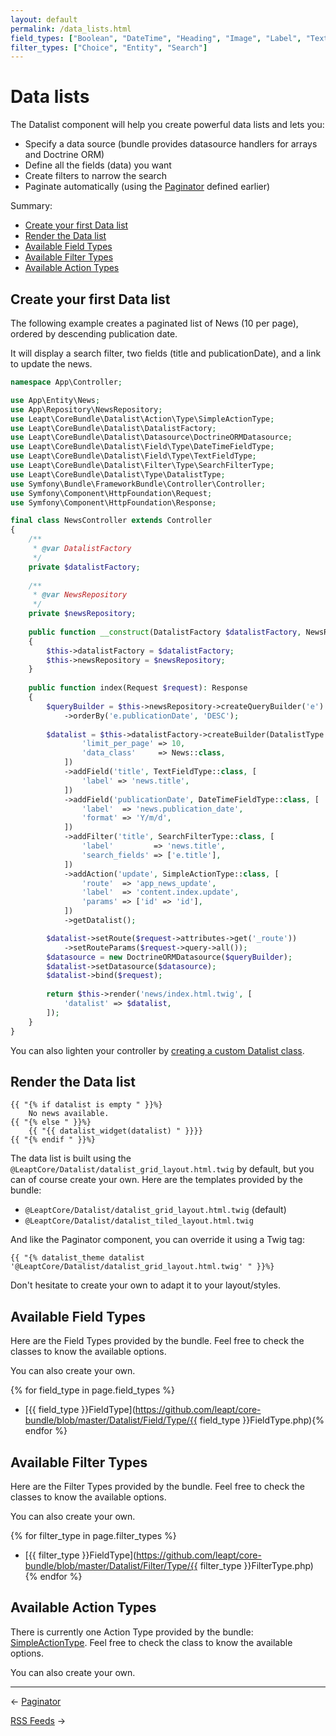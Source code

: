 ```yaml
---
layout: default
permalink: /data_lists.html
field_types: ["Boolean", "DateTime", "Heading", "Image", "Label", "Text", "Url"]
filter_types: ["Choice", "Entity", "Search"]
---
```


# Data lists

The Datalist component will help you create powerful data lists and lets you:

- Specify a data source (bundle provides datasource handlers for arrays and Doctrine ORM)
- Define all the fields (data) you want
- Create filters to narrow the search
- Paginate automatically (using the [Paginator](/paginator.html) defined earlier)

Summary:

- [Create your first Data list](#first-data-list)
- [Render the Data list](#render)
- [Available Field Types](#field-types)
- [Available Filter Types](#filter-types)
- [Available Action Types](#action-types)

## <a name="first-data-list"></a> Create your first Data list

The following example creates a paginated list of News (10 per page), ordered by descending publication date.

It will display a search filter, two fields (title and publicationDate), and a link to update the news.

```php
namespace App\Controller;

use App\Entity\News;
use App\Repository\NewsRepository;
use Leapt\CoreBundle\Datalist\Action\Type\SimpleActionType;
use Leapt\CoreBundle\Datalist\DatalistFactory;
use Leapt\CoreBundle\Datalist\Datasource\DoctrineORMDatasource;
use Leapt\CoreBundle\Datalist\Field\Type\DateTimeFieldType;
use Leapt\CoreBundle\Datalist\Field\Type\TextFieldType;
use Leapt\CoreBundle\Datalist\Filter\Type\SearchFilterType;
use Leapt\CoreBundle\Datalist\Type\DatalistType;
use Symfony\Bundle\FrameworkBundle\Controller\Controller;
use Symfony\Component\HttpFoundation\Request;
use Symfony\Component\HttpFoundation\Response;

final class NewsController extends Controller
{
    /**
     * @var DatalistFactory
     */
    private $datalistFactory;
    
    /**
     * @var NewsRepository
     */
    private $newsRepository;
    
    public function __construct(DatalistFactory $datalistFactory, NewsRepository $newsRepository)
    {
        $this->datalistFactory = $datalistFactory;
        $this->newsRepository = $newsRepository;
    }
    
    public function index(Request $request): Response
    {
        $queryBuilder = $this->newsRepository->createQueryBuilder('e')
            ->orderBy('e.publicationDate', 'DESC');
        
        $datalist = $this->datalistFactory->createBuilder(DatalistType::class, [
                'limit_per_page' => 10,
                'data_class'     => News::class,
            ])
            ->addField('title', TextFieldType::class, [
                'label' => 'news.title',
            ])
            ->addField('publicationDate', DateTimeFieldType::class, [
                'label'  => 'news.publication_date',
                'format' => 'Y/m/d',
            ])
            ->addFilter('title', SearchFilterType::class, [
                'label'         => 'news.title',
                'search_fields' => ['e.title'],
            ])
            ->addAction('update', SimpleActionType::class, [
                'route'  => 'app_news_update',
                'label'  => 'content.index.update',
                'params' => ['id' => 'id'],
            ])
            ->getDatalist();

        $datalist->setRoute($request->attributes->get('_route'))
            ->setRouteParams($request->query->all());
        $datasource = new DoctrineORMDatasource($queryBuilder);
        $datalist->setDatasource($datasource);
        $datalist->bind($request);
        
        return $this->render('news/index.html.twig', [
            'datalist' => $datalist,
        ]);
    }
}
```

You can also lighten your controller by [creating a custom Datalist class](/data_lists/custom_data_list.html).

## <a name="render"></a> Render the Data list

```
{{ "{% if datalist is empty " }}%}
    No news available.
{{ "{% else " }}%}
    {{ "{{ datalist_widget(datalist) " }}}}
{{ "{% endif " }}%}
```

The data list is built using the `@LeaptCore/Datalist/datalist_grid_layout.html.twig` by default, but you can
of course create your own. Here are the templates provided by the bundle:

- `@LeaptCore/Datalist/datalist_grid_layout.html.twig` (default)
- `@LeaptCore/Datalist/datalist_tiled_layout.html.twig`

And like the Paginator component, you can override it using a Twig tag:

```twig
{{ "{% datalist_theme datalist '@LeaptCore/Datalist/datalist_grid_layout.html.twig' " }}%}
```

Don't hesitate to create your own to adapt it to your layout/styles.

## <a name="field-types"></a> Available Field Types

Here are the Field Types provided by the bundle. Feel free to check the classes to know the available options.

You can also create your own.

{% for field_type in page.field_types %}
- [{{ field_type }}FieldType](https://github.com/leapt/core-bundle/blob/master/Datalist/Field/Type/{{ field_type }}FieldType.php){% endfor %}

## <a name="filter-types"></a> Available Filter Types

Here are the Filter Types provided by the bundle. Feel free to check the classes to know the available options.

You can also create your own.

{% for filter_type in page.filter_types %}
- [{{ filter_type }}FieldType](https://github.com/leapt/core-bundle/blob/master/Datalist/Filter/Type/{{ filter_type }}FilterType.php){% endfor %}

## <a name="action-types"></a> Available Action Types

There is currently one Action Type provided by the bundle: [SimpleActionType](https://github.com/leapt/core-bundle/blob/master/Datalist/Action/Type/SimpleActionType.php).
Feel free to check the class to know the available options.

You can also create your own.

----------

&larr; [Paginator](/paginator.html)

[RSS Feeds](/rss_feeds.html) &rarr;

